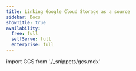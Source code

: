 ```yaml
---
title: Linking Google Cloud Storage as a source
sidebar: Docs
showTitle: true
availability:
  free: full
  selfServe: full
  enterprise: full
---
```


import GCS from './_snippets/gcs.mdx'

<GCS />